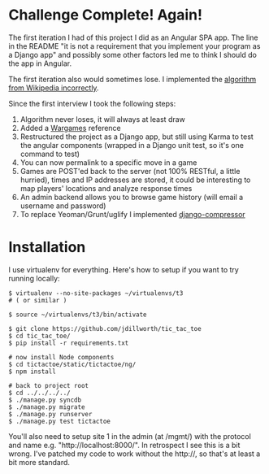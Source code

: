 # Challenge Complete! Again!

The first iteration I had of this project I did as an Angular SPA app. The
line in the README "it is not a requirement that you implement your 
program as a Django app" and possibly some other factors led me to think
I should do the app in Angular.

The first iteration also would sometimes lose. I implemented the
[algorithm from Wikipedia incorrectly](http://en.wikipedia.org/wiki/Tic_tac_toe#Strategy).

Since the first interview I took the following steps:

1. Algorithm never loses, it will always at least draw
1. Added a [Wargames](http://en.wikipedia.org/wiki/WOPR) reference
1. Restructured the project as a Django app, but still using Karma to test the angular components (wrapped in a Django unit test, so it's one command to test)
1. You can now permalink to a specific move in a game
1. Games are POST'ed back to the server (not 100% RESTful, a little hurried), times and IP addresses are stored, it could be interesting to map players' locations and analyze response times
1. An admin backend allows you to browse game history (will email a username and password)
1. To replace Yeoman/Grunt/uglify I implemented [django-compressor](http://django-compressor.readthedocs.org/en/latest/)

# Installation

I use virtualenv for everything. Here's how to setup if you want to try running locally:
    
    $ virtualenv --no-site-packages ~/virtualenvs/t3
    # ( or similar )

    $ source ~/virtualenvs/t3/bin/activate
    
    $ git clone https://github.com/jdillworth/tic_tac_toe
    $ cd tic_tac_toe/
    $ pip install -r requirements.txt 

    # now install Node components
    $ cd tictactoe/static/tictactoe/ng/
    $ npm install

    # back to project root
    $ cd ../../../../
    $ ./manage.py syncdb
    $ ./manage.py migrate
    $ ./manage.py runserver
    $ ./manage.py test tictactoe

You'll also need to setup site 1 in the admin (at /mgmt/) with the protocol and name
e.g. "http://localhost:8000/". In retrospect I see this is a bit wrong. I've patched
my code to work without the http://, so that's at least a bit more standard.

